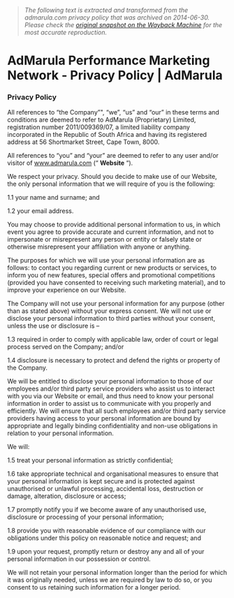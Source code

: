 > *The following text is extracted and transformed from the admarula.com privacy policy that was archived on 2014-06-30. Please check the [original snapshot on the Wayback Machine](https://web.archive.org/web/20140630215957id_/http%3A//www.admarula.com/privacy-policy) for the most accurate reproduction.*

# AdMarula Performance Marketing Network - Privacy Policy | AdMarula

### Privacy Policy

All references to “the Company”", “we”, “us” and “our” in these terms and conditions are deemed to refer to AdMarula (Proprietary) Limited, registration number 2011/009369/07, a limited liability company incorporated in the Republic of South Africa and having its registered address at 56 Shortmarket Street, Cape Town, 8000.

All references to “you” and “your” are deemed to refer to any user and/or visitor of www.admarula.com (“ **Website** “).

We respect your privacy. Should you decide to make use of our Website, the only personal information that we will require of you is the following:

1.1 your name and surname; and

1.2 your email address.

You may choose to provide additional personal information to us, in which event you agree to provide accurate and current information, and not to impersonate or misrepresent any person or entity or falsely state or otherwise misrepresent your affiliation with anyone or anything.

The purposes for which we will use your personal information are as follows: to contact you regarding current or new products or services, to inform you of new features, special offers and promotional competitions (provided you have consented to receiving such marketing material), and to improve your experience on our Website.

The Company will not use your personal information for any purpose (other than as stated above) without your express consent. We will not use or disclose your personal information to third parties without your consent, unless the use or disclosure is –

1.3 required in order to comply with applicable law, order of court or legal process served on the Company; and/or

1.4 disclosure is necessary to protect and defend the rights or property of the Company.

We will be entitled to disclose your personal information to those of our employees and/or third party service providers who assist us to interact with you via our Website or email, and thus need to know your personal information in order to assist us to communicate with you properly and efficiently. We will ensure that all such employees and/or third party service providers having access to your personal information are bound by appropriate and legally binding confidentiality and non-use obligations in relation to your personal information.

We will:

1.5 treat your personal information as strictly confidential;

1.6 take appropriate technical and organisational measures to ensure that your personal information is kept secure and is protected against unauthorised or unlawful processing, accidental loss, destruction or damage, alteration, disclosure or access;

1.7 promptly notify you if we become aware of any unauthorised use, disclosure or processing of your personal information;

1.8 provide you with reasonable evidence of our compliance with our obligations under this policy on reasonable notice and request; and

1.9 upon your request, promptly return or destroy any and all of your personal information in our possession or control.

We will not retain your personal information longer than the period for which it was originally needed, unless we are required by law to do so, or you consent to us retaining such information for a longer period.
